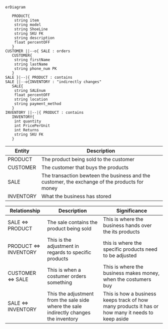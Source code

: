 ```mermaid
erDiagram

   PRODUCT{
    string item
    string model
    string ShoeLine
    string SKU FK
    string description
    float percentOFF
   }
CUSTOMER ||--o{ SALE : orders
   CUSTOMER{
    string firstName
    string lastName
    string phone_num PK
   }
SALE }|--|{ PRODUCT : contains
SALE ||--o{INVENTORY : "indirectly changes"
   SALE{
    string SALEnum
    float percentOFF
    string location
    string payment_method
   }
INVENTORY ||--|{ PRODUCT : contains
   INVENTORY{
    int quantity
    int PricePerUnit
    int Returns
    string SKU FK
   }
```

|Entity     |Description     |
| --- | --- |
|PRODUCT   | The product being sold to the customer    |
|CUSTOMER| The customer that buys the products  |
|SALE| The transaction bewteen the business and the customer, the exchange of the products for money|
|INVENTORY| What the business has stored |


|Relationship     |Description     | Significance | 
| --- | --- | --- |
|SALE <=> PRODUCT     | The sale contains the product being sold     | This is where the business hands over the its products|
|PRODUCT <=> INVENTORY     |  This is the adjustment in regards to specific products   | this is where the specific products need to be adjusted|
|CUSTOMER <=> SALE| This is when a costumer orders something | This is where the business makes money, when the costumers buy  |
|SALE <=> INVENTORY| This the adjustment from the sale side where the sale indirectly changes the inventory|  This is how a business keeps track of how many products it has or how many it needs to keep aside|    




